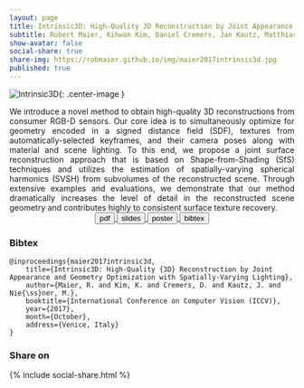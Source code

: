```yaml
---
layout: page
title: Intrinsic3D: High-Quality 3D Reconstruction by Joint Appearance and Geometry Optimization with Spatially-Varying Lighting
subtitle: Robert Maier, Kihwan Kim, Daniel Cremers, Jan Kautz, Matthias Nießner
show-avatar: false
social-share: true
share-img: https://robmaier.github.io/img/maier2017intrinsic3d.jpg
published: true
---
```


![Intrinsic3D]({{site.baseurl}}/img/maier2017intrinsic3d.jpg){: .center-image }
<br>

<div style="text-align: justify">
We introduce a novel method to obtain high-quality 3D reconstructions from consumer RGB-D sensors. Our core idea is to simultaneously optimize for geometry encoded in a signed distance field (SDF), textures from automatically-selected keyframes, and their camera poses along with material and scene lighting. To this end, we propose a joint surface reconstruction approach that is based on Shape-from-Shading (SfS) techniques and utilizes the estimation of spatially-varying spherical harmonics (SVSH) from subvolumes of the reconstructed scene. Through extensive examples and evaluations, we demonstrate that our method dramatically increases the level of detail in the reconstructed scene geometry and contributes highly to consistent surface texture recovery.
</div>

<div style="text-align: center">
<a href="www.rmaier.net/pub/maier2017intrinsic3d.pdf" target="_blank">
<button class="button buttonpaper"> pdf </button>
</a>
<a href="www.rmaier.net/pub/maier2017intrinsic3d.pdf" target="_blank">
<button class="button buttonpaper"> slides </button>
</a>
<a href="www.rmaier.net/pub/maier2017intrinsic3d_poster.pdf" target="_blank">
<button class="button buttonpaper"> poster </button>
</a>
<a href="www.rmaier.net/pub/maier2017intrinsic3d.bib" target="_blank">
<button class="button buttonpaper"> bibtex </button>
</a>
</div>

### Bibtex
```
@inproceedings{maier2017intrinsic3d,
	title={Intrinsic3D: High-Quality {3D} Reconstruction by Joint Appearance and Geometry Optimization with Spatially-Varying Lighting},
	author={Maier, R. and Kim, K. and Cremers, D. and Kautz, J. and Nie{\ss}ner, M.},
	booktitle={International Conference on Computer Vision (ICCV)},
	year={2017},
	month={October},
	address={Venice, Italy}
}
```

### Share on
{% include social-share.html %}
